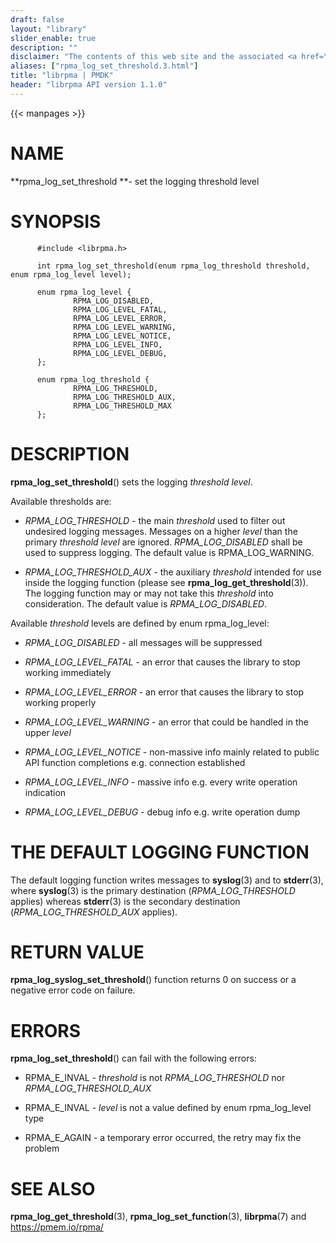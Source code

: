 ```yaml
---
draft: false
layout: "library"
slider_enable: true
description: ""
disclaimer: "The contents of this web site and the associated <a href=\"https://github.com/pmem\">GitHub repositories</a> are BSD-licensed open source."
aliases: ["rpma_log_set_threshold.3.html"]
title: "librpma | PMDK"
header: "librpma API version 1.1.0"
---
```

{{< manpages >}}

[comment]: <> (SPDX-License-Identifier: BSD-3-Clause)
[comment]: <> (Copyright 2020-2022, Intel Corporation)

# NAME

**rpma_log_set_threshold **- set the logging threshold level

# SYNOPSIS

          #include <librpma.h>

          int rpma_log_set_threshold(enum rpma_log_threshold threshold, enum rpma_log_level level);

          enum rpma_log_level {
                  RPMA_LOG_DISABLED,
                  RPMA_LOG_LEVEL_FATAL,
                  RPMA_LOG_LEVEL_ERROR,
                  RPMA_LOG_LEVEL_WARNING,
                  RPMA_LOG_LEVEL_NOTICE,
                  RPMA_LOG_LEVEL_INFO,
                  RPMA_LOG_LEVEL_DEBUG,
          };

          enum rpma_log_threshold {
                  RPMA_LOG_THRESHOLD,
                  RPMA_LOG_THRESHOLD_AUX,
                  RPMA_LOG_THRESHOLD_MAX
          };

# DESCRIPTION

**rpma_log_set_threshold**() sets the logging *threshold* *level*.

Available thresholds are:

-   *RPMA_LOG_THRESHOLD* - the main *threshold* used to filter out
    undesired logging messages. Messages on a higher *level* than the
    primary *threshold* *level* are ignored. *RPMA_LOG_DISABLED* shall
    be used to suppress logging. The default value is RPMA_LOG_WARNING.

-   *RPMA_LOG_THRESHOLD_AUX* - the auxiliary *threshold* intended for
    use inside the logging function (please see
    **rpma_log_get_threshold**(3)). The logging function may or may not
    take this *threshold* into consideration. The default value is
    *RPMA_LOG_DISABLED*.

Available *threshold* levels are defined by enum rpma_log_level:

-   *RPMA_LOG_DISABLED* - all messages will be suppressed

-   *RPMA_LOG_LEVEL_FATAL* - an error that causes the library to stop
    working immediately

-   *RPMA_LOG_LEVEL_ERROR* - an error that causes the library to stop
    working properly

-   *RPMA_LOG_LEVEL_WARNING* - an error that could be handled in the
    upper *level*

-   *RPMA_LOG_LEVEL_NOTICE* - non-massive info mainly related to public
    API function completions e.g. connection established

-   *RPMA_LOG_LEVEL_INFO* - massive info e.g. every write operation
    indication

-   *RPMA_LOG_LEVEL_DEBUG* - debug info e.g. write operation dump

# THE DEFAULT LOGGING FUNCTION

The default logging function writes messages to **syslog**(3) and to
**stderr**(3), where **syslog**(3) is the primary destination
(*RPMA_LOG_THRESHOLD* applies) whereas **stderr**(3) is the secondary
destination (*RPMA_LOG_THRESHOLD_AUX* applies).

# RETURN VALUE

**rpma_log_syslog_set_threshold**() function returns 0 on success or a
negative error code on failure.

# ERRORS

**rpma_log_set_threshold**() can fail with the following errors:

-   RPMA_E\_INVAL - *threshold* is not *RPMA_LOG_THRESHOLD* nor
    *RPMA_LOG_THRESHOLD_AUX*

-   RPMA_E\_INVAL - *level* is not a value defined by enum
    rpma_log_level type

-   RPMA_E\_AGAIN - a temporary error occurred, the retry may fix the
    problem

# SEE ALSO

**rpma_log_get_threshold**(3), **rpma_log_set_function**(3),
**librpma**(7) and https://pmem.io/rpma/
